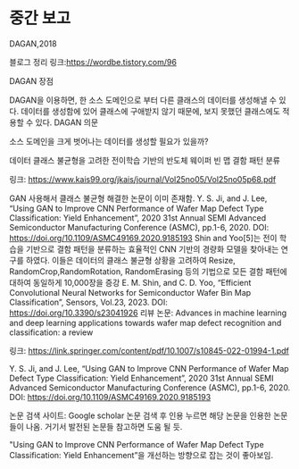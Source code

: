 # 중간 보고
DAGAN,2018

블로그 정리 링크:https://wordbe.tistory.com/96



DAGAN 장점

DAGAN을 이용하면, 한 소스 도메인으로 부터 다른 클래스의 데이터를 생성해낼 수 있다. 데이터를 생성함에 있어 클래스에 구애받지 않기 때문에, 보지 못했던 클래스에도 적용할 수 있다.
DAGAN 의문

소스 도메인을 크게 벗어나는 데이터를 생성할 필요가 있을까?


데이터 클래스 불균형을 고려한 전이학습 기반의 반도체 웨이퍼 빈 맵 결함 패턴 분류

링크: https://www.kais99.org/jkais/journal/Vol25no05/Vol25no05p68.pdf

GAN 사용해서 클래스 불균형 해결한 논문이 이미 존재함.
Y. S. Ji, and J. Lee, “Using GAN to Improve CNN Performance of Wafer Map Defect Type Classification: Yield Enhancement”, 2020 31st Annual SEMI Advanced Semiconductor Manufacturing Conference (ASMC), pp.1-6, 2020. DOI: https://doi.org/10.1109/ASMC49169.2020.9185193
Shin and Yoo[5]는 전이 학습을 기반으로 결함 패턴을 분류하는 효율적인 CNN 기반의 경량화 모델을 찾아내는 연구를 하였다. 이들은 데이터의 클래스 불균형 상황을 고려하여 Resize, RandomCrop,RandomRotation, RandomErasing 등의 기법으로 모든 결함 패턴에 대하여 동일하게 10,000장을 증강
E. M. Shin, and C. D. Yoo, “Efficient Convolutional Neural Networks for Semiconductor Wafer Bin Map Classification”, Sensors, Vol.23, 2023. DOI: https://doi.org/10.3390/s23041926
리뷰 논문: Advances in machine learning and deep learning applications towards wafer map defect recognition and classification: a review

링크: https://link.springer.com/content/pdf/10.1007/s10845-022-01994-1.pdf

Y. S. Ji, and J. Lee, “Using GAN to Improve CNN Performance of Wafer Map Defect Type Classification: Yield Enhancement”, 2020 31st Annual SEMI Advanced Semiconductor Manufacturing Conference (ASMC), pp.1-6, 2020. DOI: https://doi.org/10.1109/ASMC49169.2020.9185193

논문 검색 사이트: Google scholar
논문 검색 후 인용 누르면 해당 논문을 인용한 논문들이 나옴. 거기서 발전된 논문들 참고하면 도움 될 듯.

"Using GAN to Improve CNN Performance of Wafer Map Defect Type Classification: Yield Enhancement”을 개선하는 방향으로 잡는 것이 좋아보임.
